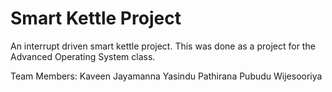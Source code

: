 # Smart Kettle Project

An interrupt driven smart kettle project. 
This was done as a project for the Advanced Operating System class.

Team Members:
Kaveen Jayamanna
Yasindu Pathirana
Pubudu Wijesooriya
